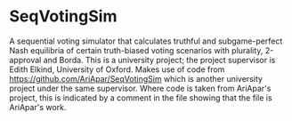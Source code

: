 # SeqVotingSim
 A sequential voting simulator that calculates truthful and subgame-perfect Nash equilibria of certain truth-biased voting scenarios with plurality, 2-approval and Borda.
 This is a university project; the project supervisor is Edith Elkind, University of Oxford.
 Makes use of code from https://github.com/AriApar/SeqVotingSim which is another university project under the same supervisor. Where code is taken from AriApar's project, this is indicated by a comment in the file showing that the file is AriApar's work.
